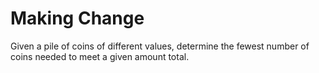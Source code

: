 # Making Change

Given a pile of coins of different values, determine the fewest number of coins needed to meet a given amount total.